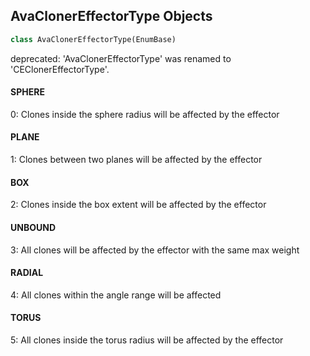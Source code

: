 ## AvaClonerEffectorType Objects

```python
class AvaClonerEffectorType(EnumBase)
```

deprecated: 'AvaClonerEffectorType' was renamed to 'CEClonerEffectorType'.

<a id="unreal.AvaClonerEffectorType.SPHERE"></a>

#### SPHERE

0: Clones inside the sphere radius will be affected by the effector

<a id="unreal.AvaClonerEffectorType.PLANE"></a>

#### PLANE

1: Clones between two planes will be affected by the effector

<a id="unreal.AvaClonerEffectorType.BOX"></a>

#### BOX

2: Clones inside the box extent will be affected by the effector

<a id="unreal.AvaClonerEffectorType.UNBOUND"></a>

#### UNBOUND

3: All clones will be affected by the effector with the same max weight

<a id="unreal.AvaClonerEffectorType.RADIAL"></a>

#### RADIAL

4: All clones within the angle range will be affected

<a id="unreal.AvaClonerEffectorType.TORUS"></a>

#### TORUS

5: All clones inside the torus radius will be affected by the effector

<a id="unreal.CEClonerEffectorMode"></a>